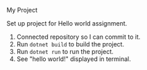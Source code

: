  My Project

Set up project for Hello world assignment.

1. Connected repository so I can commit to it.
2. Run `dotnet build` to build the project.
3. Run `dotnet run` to run the project.
4. See "hello world!" displayed in terminal.
